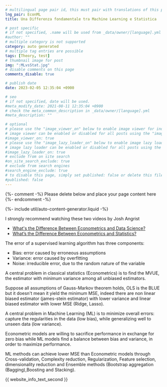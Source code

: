 ```yaml
---
# multilingual page pair id, this must pair with translations of this page. (This name must be unique)
lng_pair: EconML
title: Una Differenza fondamentale tra Machine Learning e Statistica

# post specific
# if not specified, .name will be used from _data/owner/[language].yml
#author: ""
# multiple category is not supported
category: auto generated
# multiple tag entries are possible
tags: [Theory, test]
# thumbnail image for post
img: ":MLvsStat.jpg"
# disable comments on this page
comments_disable: true

# publish date
date: 2023-02-05 12:35:04 +0900

# seo
# if not specified, date will be used.
#meta_modify_date: 2021-08-11 12:35:04 +0900
# check the meta_common_description in _data/owner/[language].yml
#meta_description: ""

# optional
# please use the "image_viewer_on" below to enable image viewer for individual pages or posts (_posts/ or [language]/_posts folders).
# image viewer can be enabled or disabled for all posts using the "image_viewer_posts: true" setting in _data/conf/main.yml.
#image_viewer_on: true
# please use the "image_lazy_loader_on" below to enable image lazy loader for individual pages or posts (_posts/ or [language]/_posts folders).
# image lazy loader can be enabled or disabled for all posts using the "image_lazy_loader_posts: true" setting in _data/conf/main.yml.
#image_lazy_loader_on: true
# exclude from on site search
#on_site_search_exclude: true
# exclude from search engines
#search_engine_exclude: true
# to disable this page, simply set published: false or delete this file
#published: false
---
```


{%- comment -%} Please delete below and place your page content here {%- endcomment -%}

{%- include util/auto-content-generator.liquid -%}

<!-- outline-start -->

I strongly recommend watching these two videos by Josh Angrist
- [What's the Difference Between Econometrics and Data Science?](https://www.youtube.com/watch?v=2EhRT2mOXm8&t=3s)
- [What’s the Difference Between Econometrics and Statistics?](https://www.youtube.com/watch?v=uVrr_-UUgWk)


The error of a supervised learning algorithm has three components:

- Bias: error caused by erroneous assumptions
- Variance: error caused by overfitting
- Noise: irreducible error, due to the random nature of the variable


A central problem in classical statistics (Econometrics) is to find the MVUE, the estimator with minimum variance among all unbiased estimators.

Suppose all assumptions of Gauss-Markov theorem holds, OLS is the BLUE but it doesn't mean it yield the minimum MSE, indeed there are non linear biased estimator (james-stein estimator) with lower variance and linear biased estimator with lower MSE (Ridge, Lasso). 

A central problem in Machine Learning (ML) is to minimize overall errors: capture the regularities in the data (low bias), while generalizing well to unseen data (low variance).

Econometric models are willing to sacrifice performance in exchange for zero bias while ML models find a balance between bias and variance, in order to maximize performance.



ML methods can achieve lower MSE than Econometric models through Cross-validation, Complexity reduction, Regularization, Feature selection, dimensionality reduction and Ensemble methods (Bootstrap aggregation (Bagging),Boosting and Stacking).


<!-- outline-end -->

{{ website_info_text_second }}
